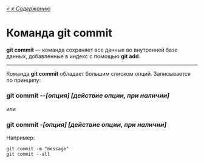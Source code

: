 ###### [< к Содержанию](/readme.md)

# Команда **git commit**

**git commit** — команда сохраняет все данные во внутренней базе данных, добавленные в индекс с помощью **git add**.

---

Команда **git commit** обладает большим списком опций. Записывается по принципу: 

### **git commit** --*[опция]* *[действие опции, при наличии]*

или

### **git commit** -*[опция]* *[действие опции, при наличии]*

Например:
```
git commit -m "message"
git commit --all
```